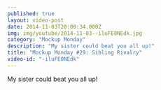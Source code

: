 ```yaml
---
published: true
layout: video-post
date: 2014-11-03T20:00:34.000Z
img: img/youtube/2014-11-03--iluFE0NEdk.jpg
category: "Mockup Monday"
description: "My sister could beat you all up!"
title: "Mockup Monday #29: Sibling Rivalry"
video-id: "-iluFE0NEdk"
---
```

My sister could beat you all up!
